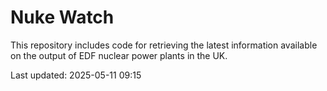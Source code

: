 # Nuke Watch

This repository includes code for retrieving the latest information available on the output of EDF nuclear power plants in the UK.

Last updated: 2025-05-11 09:15
